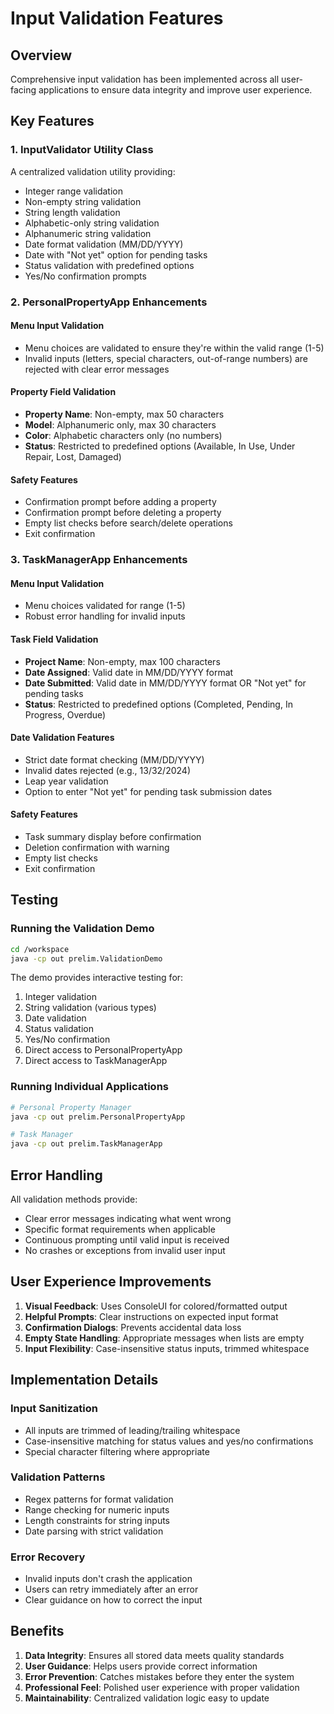 # Input Validation Features

## Overview
Comprehensive input validation has been implemented across all user-facing applications to ensure data integrity and improve user experience.

## Key Features

### 1. InputValidator Utility Class
A centralized validation utility providing:
- Integer range validation
- Non-empty string validation
- String length validation
- Alphabetic-only string validation
- Alphanumeric string validation
- Date format validation (MM/DD/YYYY)
- Date with "Not yet" option for pending tasks
- Status validation with predefined options
- Yes/No confirmation prompts

### 2. PersonalPropertyApp Enhancements

#### Menu Input Validation
- Menu choices are validated to ensure they're within the valid range (1-5)
- Invalid inputs (letters, special characters, out-of-range numbers) are rejected with clear error messages

#### Property Field Validation
- **Property Name**: Non-empty, max 50 characters
- **Model**: Alphanumeric only, max 30 characters
- **Color**: Alphabetic characters only (no numbers)
- **Status**: Restricted to predefined options (Available, In Use, Under Repair, Lost, Damaged)

#### Safety Features
- Confirmation prompt before adding a property
- Confirmation prompt before deleting a property
- Empty list checks before search/delete operations
- Exit confirmation

### 3. TaskManagerApp Enhancements

#### Menu Input Validation
- Menu choices validated for range (1-5)
- Robust error handling for invalid inputs

#### Task Field Validation
- **Project Name**: Non-empty, max 100 characters
- **Date Assigned**: Valid date in MM/DD/YYYY format
- **Date Submitted**: Valid date in MM/DD/YYYY format OR "Not yet" for pending tasks
- **Status**: Restricted to predefined options (Completed, Pending, In Progress, Overdue)

#### Date Validation Features
- Strict date format checking (MM/DD/YYYY)
- Invalid dates rejected (e.g., 13/32/2024)
- Leap year validation
- Option to enter "Not yet" for pending task submission dates

#### Safety Features
- Task summary display before confirmation
- Deletion confirmation with warning
- Empty list checks
- Exit confirmation

## Testing

### Running the Validation Demo
```bash
cd /workspace
java -cp out prelim.ValidationDemo
```

The demo provides interactive testing for:
1. Integer validation
2. String validation (various types)
3. Date validation
4. Status validation
5. Yes/No confirmation
6. Direct access to PersonalPropertyApp
7. Direct access to TaskManagerApp

### Running Individual Applications
```bash
# Personal Property Manager
java -cp out prelim.PersonalPropertyApp

# Task Manager
java -cp out prelim.TaskManagerApp
```

## Error Handling

All validation methods provide:
- Clear error messages indicating what went wrong
- Specific format requirements when applicable
- Continuous prompting until valid input is received
- No crashes or exceptions from invalid user input

## User Experience Improvements

1. **Visual Feedback**: Uses ConsoleUI for colored/formatted output
2. **Helpful Prompts**: Clear instructions on expected input format
3. **Confirmation Dialogs**: Prevents accidental data loss
4. **Empty State Handling**: Appropriate messages when lists are empty
5. **Input Flexibility**: Case-insensitive status inputs, trimmed whitespace

## Implementation Details

### Input Sanitization
- All inputs are trimmed of leading/trailing whitespace
- Case-insensitive matching for status values and yes/no confirmations
- Special character filtering where appropriate

### Validation Patterns
- Regex patterns for format validation
- Range checking for numeric inputs
- Length constraints for string inputs
- Date parsing with strict validation

### Error Recovery
- Invalid inputs don't crash the application
- Users can retry immediately after an error
- Clear guidance on how to correct the input

## Benefits

1. **Data Integrity**: Ensures all stored data meets quality standards
2. **User Guidance**: Helps users provide correct information
3. **Error Prevention**: Catches mistakes before they enter the system
4. **Professional Feel**: Polished user experience with proper validation
5. **Maintainability**: Centralized validation logic easy to update